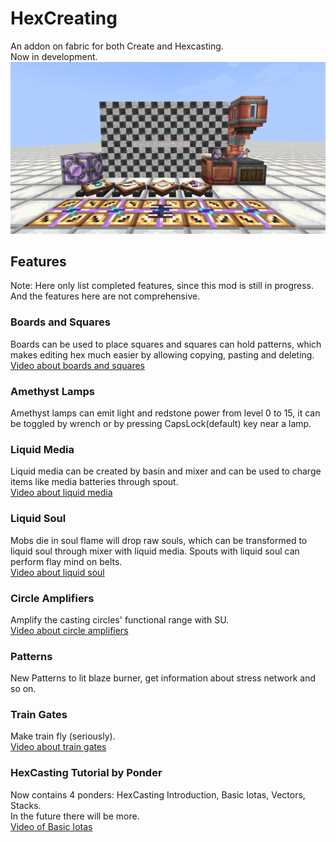 # HexCreating
An addon on fabric for both Create and Hexcasting.  
Now in development.  
![0](https://github.com/yggdyy/hexcreating/blob/main/readme_resource/0.png)  
## Features  
Note: Here only list completed features, since this mod is still in progress. And the features here are not comprehensive.  
### Boards and Squares  
Boards can be used to place squares and squares can hold patterns, which makes editing hex much easier by allowing copying, pasting and deleting.  
[Video about boards and squares](https://www.bilibili.com/video/BV1CyEMzFEf4)  
### Amethyst Lamps  
Amethyst lamps can emit light and redstone power from level 0 to 15, it can be toggled by wrench or by pressing CapsLock(default) key near a lamp.  
### Liquid Media  
Liquid media can be created by basin and mixer and can be used to charge items like media batteries through spout.  
[Video about liquid media](https://www.bilibili.com/video/BV1BSFye7EH)  
### Liquid Soul  
Mobs die in soul flame will drop raw souls, which can be transformed to liquid soul through mixer with liquid media. Spouts with liquid soul can perform flay mind on belts.  
[Video about liquid soul](https://www.bilibili.com/video/BV14CRbYBEVC)  
### Circle Amplifiers  
Amplify the casting circles' functional range with SU.  
[Video about circle amplifiers](https://www.bilibili.com/video/BV1rW9bYtETN)  
### Patterns  
New Patterns to lit blaze burner, get information about stress network and so on.  
### Train Gates  
Make train fly (seriously).  
[Video about train gates](https://www.bilibili.com/video/BV1h5ZqY3EPP)  
### HexCasting Tutorial by Ponder  
Now contains 4 ponders: HexCasting Introduction, Basic Iotas, Vectors, Stacks.  
In the future there will be more.  
[Video of Basic Iotas](https://www.bilibili.com/video/BV1t2dzYgEnk)  